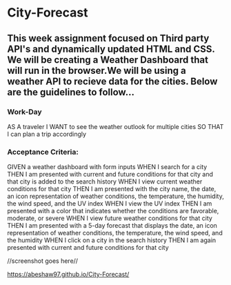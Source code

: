 # City-Forecast

## This week assignment focused on Third party API's and dynamically updated HTML and CSS. We will be creating a Weather Dashboard that will run in the browser.We will be using a weather API to recieve data for the cities. Below are the guidelines to follow...

### Work-Day
AS A traveler
I WANT to see the weather outlook for multiple cities
SO THAT I can plan a trip accordingly


### Acceptance Criteria:
GIVEN a weather dashboard with form inputs
WHEN I search for a city
THEN I am presented with current and future conditions for that city and that city is added to the search history
WHEN I view current weather conditions for that city
THEN I am presented with the city name, the date, an icon representation of weather conditions, the temperature, the humidity, the wind speed, and the UV index
WHEN I view the UV index
THEN I am presented with a color that indicates whether the conditions are favorable, moderate, or severe
WHEN I view future weather conditions for that city
THEN I am presented with a 5-day forecast that displays the date, an icon representation of weather conditions, the temperature, the wind speed, and the humidity
WHEN I click on a city in the search history
THEN I am again presented with current and future conditions for that city


//screenshot goes here//

https://abeshaw97.github.io/City-Forecast/